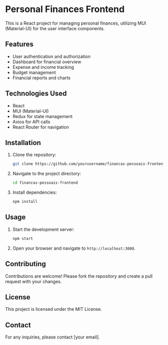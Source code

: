 # Personal Finances Frontend

This is a React project for managing personal finances, utilizing MUI (Material-UI) for the user interface components.

## Features

- User authentication and authorization
- Dashboard for financial overview
- Expense and income tracking
- Budget management
- Financial reports and charts

## Technologies Used

- React
- MUI (Material-UI)
- Redux for state management
- Axios for API calls
- React Router for navigation

## Installation

1. Clone the repository:
    ```bash
    git clone https://github.com/yourusername/financas-pessoais-frontend.git
    ```
2. Navigate to the project directory:
    ```bash
    cd financas-pessoais-frontend
    ```
3. Install dependencies:
    ```bash
    npm install
    ```

## Usage

1. Start the development server:
    ```bash
    npm start
    ```
2. Open your browser and navigate to `http://localhost:3000`.

## Contributing

Contributions are welcome! Please fork the repository and create a pull request with your changes.

## License

This project is licensed under the MIT License.

## Contact

For any inquiries, please contact [your email].
